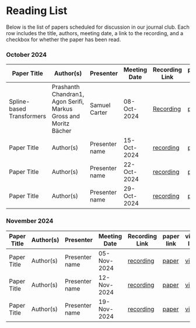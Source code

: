 # Reading List

Below is the list of papers scheduled for discussion in our journal club. Each row includes the title, authors, meeting date, a link to the recording, and a checkbox for whether the paper has been read.

### October 2024

| Paper Title       | Author(s)           | Presenter | Meeting Date | Recording Link              | paper link | video link | Read   |
|-------------------|---------------------|-----------|---------------|----------------------------|------------|------------|--------|
| Spline-based Transformers     | Prashanth Chandran1, Agon Serifi, Markus Gross and Moritz Bächer | Samuel Carter | 08-Oct-2024  | [Recording](https://surreyac-my.sharepoint.com/:f:/g/personal/sc02949_surrey_ac_uk/EpH46BnRPd9MrfLsk627zo4B_8x2lKdnaAO9GXe80l8ryg?e=mJsFDH)| [paper](https://la.disneyresearch.com/publication/spline-based-transformers/)| [video](https://www.youtube.com/watch?v=AzolLlIbKhg) | [ ]    |
| Paper Title      | Author(s)           | Presenter name | 15-Oct-2024 | [recording]() | [paper]() | [video]() | [ ]    |
| Paper Title      | Author(s)           | Presenter name | 22-Oct-2024 | [recording]() | [paper]() | [video]() | [ ]    |
| Paper Title      | Author(s)           | Presenter name | 29-Oct-2024 | [recording]() | [paper]() | [video]() | [ ]    |

### November 2024

| Paper Title       | Author(s)           | Presenter | Meeting Date | Recording Link              | paper link | video link | Read   |
|-------------------|---------------------|-----------|---------------|----------------------------|------------|------------|--------|
| Paper Title      | Author(s)           | Presenter name | 05-Nov-2024 | [recording]() | [paper]() | [video]() | [ ]    |
| Paper Title      | Author(s)           | Presenter name | 12-Nov-2024 | [recording]() | [paper]() | [video]() | [ ]    |
| Paper Title      | Author(s)           | Presenter name | 19-Nov-2024 | [recording]() | [paper]() | [video]() | [ ]    |


